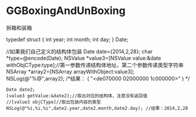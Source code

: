 # GGBoxingAndUnBoxing
拆箱和装箱


typedef struct {
    int year;
    int month;
    int day;
} Date;


//如果我们自己定义的结构体包装
    Date date={2014,2,28};
    char *type=@encode(Date);
    NSValue *value3=[NSValue value:&date withObjCType:type];//第一参数传递结构体地址，第二个参数传递类型字符串
    NSArray *array2=[NSArray arrayWithObject:value3];
    NSLog(@"%@",array2);
    /*结果：
     (
     "<de070000 02000000 1c000000>"
     )
     */
    
    Date date2;
    [value3 getValue:&date2];//取出对应的结构体，注意没有返回值
    //[value3 objCType]//取出包装内容的类型
    NSLog(@"%i,%i,%i",date2.year,date2.month,date2.day); //结果：2014,2,28
    
